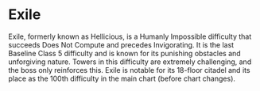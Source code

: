 # Exile

Exile, formerly known as Hellicious, is a Humanly Impossible difficulty that succeeds Does Not Compute and precedes Invigorating. It is the last Baseline Class 5 difficulty and is known for its punishing obstacles and unforgiving nature. Towers in this difficulty are extremely challenging, and the boss only reinforces this. Exile is notable for its 18-floor citadel and its place as the 100th difficulty in the main chart (before chart changes).